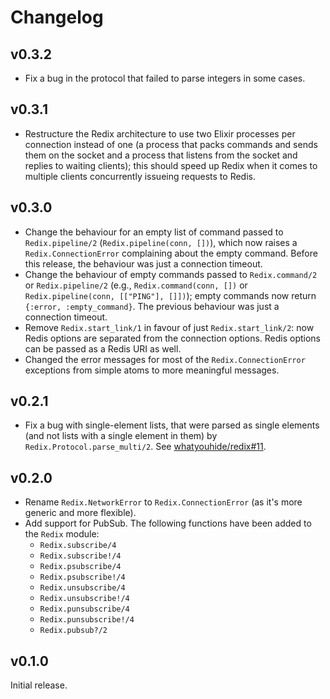 # Changelog

## v0.3.2

* Fix a bug in the protocol that failed to parse integers in some cases.

## v0.3.1

* Restructure the Redix architecture to use two Elixir processes per connection
  instead of one (a process that packs commands and sends them on the socket and
  a process that listens from the socket and replies to waiting clients); this
  should speed up Redix when it comes to multiple clients concurrently issueing
  requests to Redis.

## v0.3.0

* Change the behaviour for an empty list of command passed to `Redix.pipeline/2`
  (`Redix.pipeline(conn, [])`), which now raises a `Redix.ConnectionError`
  complaining about the empty command. Before this release, the behaviour was
  just a connection timeout.
* Change the behaviour of empty commands passed to `Redix.command/2` or
  `Redix.pipeline/2` (e.g., `Redix.command(conn, [])` or `Redix.pipeline(conn,
  [["PING"], []])`); empty commands now return `{:error, :empty_command}`. The
  previous behaviour was just a connection timeout.
* Remove `Redix.start_link/1` in favour of just `Redix.start_link/2`: now Redis
  options are separated from the connection options. Redis options can be passed
  as a Redis URI as well.
* Changed the error messages for most of the `Redix.ConnectionError` exceptions
  from simple atoms to more meaningful messages.

## v0.2.1

* Fix a bug with single-element lists, that were parsed as single elements (and
  not lists with a single element in them) by
  `Redix.Protocol.parse_multi/2`. See
  [whatyouhide/redix#11](https://github.com/whatyouhide/redix/issues/11).

## v0.2.0

* Rename `Redix.NetworkError` to `Redix.ConnectionError` (as it's more generic
  and more flexible).
* Add support for PubSub. The following functions have been added to the `Redix` module:
  * `Redix.subscribe/4`
  * `Redix.subscribe!/4`
  * `Redix.psubscribe/4`
  * `Redix.psubscribe!/4`
  * `Redix.unsubscribe/4`
  * `Redix.unsubscribe!/4`
  * `Redix.punsubscribe/4`
  * `Redix.punsubscribe!/4`
  * `Redix.pubsub?/2`

## v0.1.0

Initial release.
